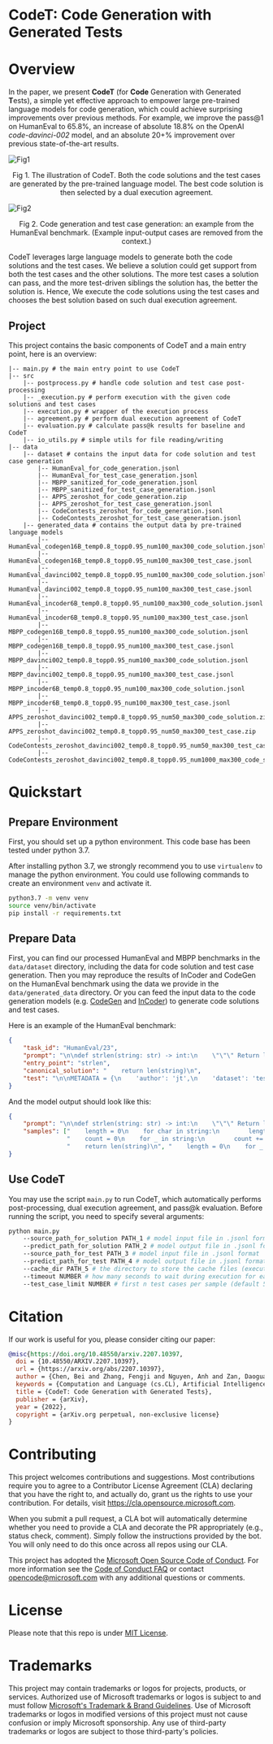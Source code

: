 # CodeT: Code Generation with Generated Tests

# Overview

In the paper, we present **CodeT** (for **Code** Generation with Generated **T**ests), a simple yet effective approach to empower large pre-trained language models for code generation, which could achieve surprising improvements over previous methods. For example, we improve the pass@1 on HumanEval to 65.8%, an increase of absolute 18.8% on the OpenAI *code-davinci-002* model, and an absolute 20+% improvement over previous state-of-the-art results.

![Fig1](./figs/illustration.jpg)
<center>Fig 1. The illustration of CodeT. Both the code solutions and the test cases are generated by the pre-trained language model. The best code solution is then selected by a dual execution agreement.</center>

![Fig2](./figs/preliminary.jpg)
<center>Fig 2. Code generation and test case generation: an example from the HumanEval benchmark. (Example input-output cases are removed from the context.)</center>

CodeT leverages large language models to generate both the code solutions and the test cases. We believe a solution could get support from both the test cases and the other solutions. The more test cases a solution can pass, and the more test-driven siblings the solution has, the better the solution is. Hence, We execute the code solutions using the test cases and chooses the best solution based on such dual execution agreement.

## Project

This project contains the basic components of CodeT and a main entry point, here is an overview:

```shell
|-- main.py # the main entry point to use CodeT
|-- src
    |-- postprocess.py # handle code solution and test case post-processing
    |-- _execution.py # perform execution with the given code solutions and test cases
    |-- execution.py # wrapper of the execution process
    |-- agreement.py # perform dual execution agreement of CodeT
    |-- evaluation.py # calculate pass@k results for baseline and CodeT
    |-- io_utils.py # simple utils for file reading/writing
|-- data
    |-- dataset # contains the input data for code solution and test case generation
        |-- HumanEval_for_code_generation.jsonl
        |-- HumanEval_for_test_case_generation.jsonl
        |-- MBPP_sanitized_for_code_generation.jsonl
        |-- MBPP_sanitized_for_test_case_generation.jsonl
        |-- APPS_zeroshot_for_code_generation.zip
        |-- APPS_zeroshot_for_test_case_generation.jsonl
        |-- CodeContests_zeroshot_for_code_generation.jsonl
        |-- CodeContests_zeroshot_for_test_case_generation.jsonl
    |-- generated_data # contains the output data by pre-trained language models
        |-- HumanEval_codegen16B_temp0.8_topp0.95_num100_max300_code_solution.jsonl 
        |-- HumanEval_codegen16B_temp0.8_topp0.95_num100_max300_test_case.jsonl
        |-- HumanEval_davinci002_temp0.8_topp0.95_num100_max300_code_solution.jsonl
        |-- HumanEval_davinci002_temp0.8_topp0.95_num100_max300_test_case.jsonl
        |-- HumanEval_incoder6B_temp0.8_topp0.95_num100_max300_code_solution.jsonl
        |-- HumanEval_incoder6B_temp0.8_topp0.95_num100_max300_test_case.jsonl     
        |-- MBPP_codegen16B_temp0.8_topp0.95_num100_max300_code_solution.jsonl
        |-- MBPP_codegen16B_temp0.8_topp0.95_num100_max300_test_case.jsonl
        |-- MBPP_davinci002_temp0.8_topp0.95_num100_max300_code_solution.jsonl
        |-- MBPP_davinci002_temp0.8_topp0.95_num100_max300_test_case.jsonl
        |-- MBPP_incoder6B_temp0.8_topp0.95_num100_max300_code_solution.jsonl
        |-- MBPP_incoder6B_temp0.8_topp0.95_num100_max300_test_case.jsonl
        |-- APPS_zeroshot_davinci002_temp0.8_topp0.95_num50_max300_code_solution.zip
        |-- APPS_zeroshot_davinci002_temp0.8_topp0.95_num50_max300_test_case.zip
        |-- CodeContests_zeroshot_davinci002_temp0.8_topp0.95_num50_max300_test_case.jsonl
        |-- CodeContests_zeroshot_davinci002_temp0.8_topp0.95_num1000_max300_code_solution.zip
```

# Quickstart

## Prepare Environment

First, you should set up a python environment. This code base has been tested under python 3.7.

After installing python 3.7, we strongly recommend you to use `virtualenv` to manage the python environment. You could use following commands to create an environment `venv` and activate it.

```bash
python3.7 -m venv venv
source venv/bin/activate
pip install -r requirements.txt
```

## Prepare Data

First, you can find our processed HumanEval and MBPP benchmarks in the `data/dataset` directory, including the data for code solution and test case generation. Then you may reproduce the results of InCoder and CodeGen on the HumanEval benchmark using the data we provide in the `data/generated_data` directory. Or you can feed the input data to the code generation models (e.g. [CodeGen](https://github.com/salesforce/CodeGen) and [InCoder](https://github.com/dpfried/incoder)) to generate code solutions and test cases.

Here is an example of the HumanEval benchmark:

```json
{
    "task_id": "HumanEval/23",
    "prompt": "\n\ndef strlen(string: str) -> int:\n    \"\"\" Return length of given string\n    \"\"\"\n",
    "entry_point": "strlen",
    "canonical_solution": "    return len(string)\n",
    "test": "\n\nMETADATA = {\n    'author': 'jt',\n    'dataset': 'test'\n}\n\n\ndef check(candidate):\n    assert candidate('') == 0\n    assert candidate('x') == 1\n    assert candidate('asdasnakj') == 9\n"
}
```

And the model output should look like this:

```json
{
    "prompt": "\n\ndef strlen(string: str) -> int:\n    \"\"\" Return length of given string\n    \"\"\"\n",
    "samples": ["    length = 0\n    for char in string:\n        length += 1\n    return length\n\n",
                "    count = 0\n    for _ in string:\n        count += 1\n    return count\n\n",
                "    return len(string)\n", "    length = 0\n    for _ in string:\n        length += 1\n    return length\n"]
}
```

## Use CodeT

You may use the script `main.py` to run CodeT, which automatically performs post-processing, dual execution agreement, and pass@k evaluation.
Before running the script, you need to specify several arguments:

```bash
python main.py
    --source_path_for_solution PATH_1 # model input file in .jsonl format
    --predict_path_for_solution PATH_2 # model output file in .jsonl format
    --source_path_for_test PATH_3 # model input file in .jsonl format
    --predict_path_for_test PATH_4 # model output file in .jsonl format
    --cache_dir PATH_5 # the directory to store the cache files (execution results)
    --timeout NUMBER # how many seconds to wait during execution for each test case (default 0.1)
    --test_case_limit NUMBER # first n test cases per sample (default 5)
```

# Citation

If our work is useful for you, please consider citing our paper:

```bibtex
@misc{https://doi.org/10.48550/arxiv.2207.10397,
  doi = {10.48550/ARXIV.2207.10397},
  url = {https://arxiv.org/abs/2207.10397},
  author = {Chen, Bei and Zhang, Fengji and Nguyen, Anh and Zan, Daoguang and Lin, Zeqi and Lou, Jian-Guang and Chen, Weizhu},
  keywords = {Computation and Language (cs.CL), Artificial Intelligence (cs.AI), Programming Languages (cs.PL), Software Engineering (cs.SE), FOS: Computer and information sciences, FOS: Computer and information sciences},
  title = {CodeT: Code Generation with Generated Tests},
  publisher = {arXiv},
  year = {2022},
  copyright = {arXiv.org perpetual, non-exclusive license}
}
```

# Contributing

This project welcomes contributions and suggestions.  Most contributions require you to agree to a
Contributor License Agreement (CLA) declaring that you have the right to, and actually do, grant us
the rights to use your contribution. For details, visit <https://cla.opensource.microsoft.com>.

When you submit a pull request, a CLA bot will automatically determine whether you need to provide
a CLA and decorate the PR appropriately (e.g., status check, comment). Simply follow the instructions
provided by the bot. You will only need to do this once across all repos using our CLA.

This project has adopted the [Microsoft Open Source Code of Conduct](https://opensource.microsoft.com/codeofconduct/).
For more information see the [Code of Conduct FAQ](https://opensource.microsoft.com/codeofconduct/faq/) or
contact [opencode@microsoft.com](mailto:opencode@microsoft.com) with any additional questions or comments.

# License

Please note that this repo is under [MIT License](LICENSE).

# Trademarks

This project may contain trademarks or logos for projects, products, or services. Authorized use of Microsoft
trademarks or logos is subject to and must follow
[Microsoft's Trademark & Brand Guidelines](https://www.microsoft.com/en-us/legal/intellectualproperty/trademarks/usage/general).
Use of Microsoft trademarks or logos in modified versions of this project must not cause confusion or imply Microsoft sponsorship.
Any use of third-party trademarks or logos are subject to those third-party's policies.
